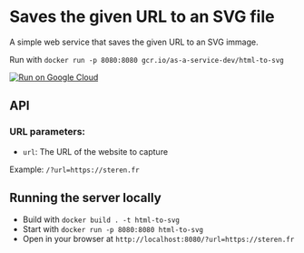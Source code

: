 # Saves the given URL to an SVG file

A simple web service that saves the given URL to an SVG immage.

Run with `docker run -p 8080:8080 gcr.io/as-a-service-dev/html-to-svg`

[![Run on Google Cloud](https://storage.googleapis.com/cloudrun/button.svg)](https://deploy.cloud.run)

## API

### URL parameters:

* `url`: The URL of the website to capture

Example: `/?url=https://steren.fr`

## Running the server locally

* Build with `docker build . -t html-to-svg`
* Start with `docker run -p 8080:8080 html-to-svg`
* Open in your browser at `http://localhost:8080/?url=https://steren.fr`
